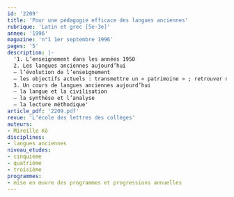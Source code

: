 ```yaml
---
id: '2209'
title: 'Pour une pédagogie efficace des langues anciennes'
rubrique: 'Latin et grec [5e-3e]'
annee: '1996'
magazine: 'n°1 1er septembre 1996'
pages: '5'
description: |-
  '1. L’enseignement dans les années 1950
  2. Les langues anciennes aujourd’hui
  – l’évolution de l’enseignement
  – les objectifs actuels : transmettre un « patrimoine » ; retrouver notre mémoire ; comprendre un texte authentique
  3. Un cours de langues anciennes aujourd’hui
  – la langue et la civilisation
  – la synthèse et l’analyse
  – la lecture méthodique'
article_pdf: '2209.pdf'
revue: 'L’école des lettres des collèges'
auteurs:
- Mireille Kô
disciplines:
- langues anciennes
niveau_etudes:
- cinquième
- quatrième
- troisième
programmes:
- mise en œuvre des programmes et progressions annuelles
---
```


